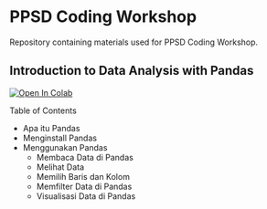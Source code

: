 # PPSD Coding Workshop
Repository containing materials used for PPSD Coding Workshop.

## Introduction to Data Analysis with Pandas
[![Open In Colab](https://colab.research.google.com/assets/colab-badge.svg)](https://colab.research.google.com/github/googlecolab/colabtools/blob/master/notebooks/colab-github-demo.ipynb)

Table of Contents
- Apa itu Pandas
- Menginstall Pandas
- Menggunakan Pandas
  - Membaca Data di Pandas
  - Melihat Data
  - Memilih Baris dan Kolom
  - Memfilter Data di Pandas
  - Visualisasi Data di Pandas
